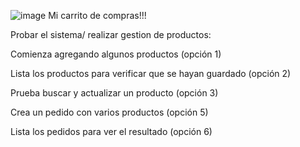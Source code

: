 ![image](https://github.com/user-attachments/assets/dadd58be-ce6f-4288-81b8-0c368d7edd0c)
Mi carrito de compras!!!

Probar el sistema/ realizar gestion de productos:
 
Comienza agregando algunos productos (opción 1)

Lista los productos para verificar que se hayan guardado (opción 2)

Prueba buscar y actualizar un producto (opción 3)

Crea un pedido con varios productos (opción 5)

Lista los pedidos para ver el resultado (opción 6)
